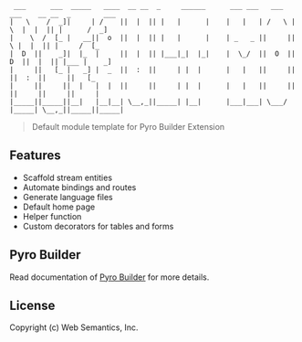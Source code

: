 ```
 ___      ___  _____   ____  __ __  _     ______      ___ ___   ___   ___    __ __  _        ___
|   \    /  _]|     | /    ||  |  || |   |      |    |   |   | /   \ |   \  |  |  || |      /  _]
|    \  /  [_ |   __||  o  ||  |  || |   |      |    | _   _ ||     ||    \ |  |  || |     /  [_
|  D  ||    _]|  |_  |     ||  |  || |___|_|  |_|    |  \_/  ||  O  ||  D  ||  |  || |___ |    _]
|     ||   [_ |   _] |  _  ||  :  ||     | |  |      |   |   ||     ||     ||  :  ||     ||   [_
|     ||     ||  |   |  |  ||     ||     | |  |      |   |   ||     ||     ||     ||     ||     |
|_____||_____||__|   |__|__| \__,_||_____| |__|      |___|___| \___/ |_____| \__,_||_____||_____|
```
> Default module template for Pyro Builder Extension

## Features

- Scaffold stream entities
- Automate bindings and routes
- Generate language files  
- Default home page
- Helper function
- Custom decorators for tables and forms


## Pyro Builder

Read documentation of [Pyro Builder](https://github.com/websemantics/builder-extension) for more details.


## License

Copyright (c) Web Semantics, Inc.
